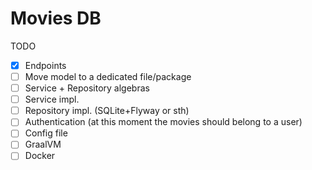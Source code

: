 # Movies DB

TODO
- [x] Endpoints
- [ ] Move model to a dedicated file/package
- [ ] Service + Repository algebras
- [ ] Service impl.
- [ ] Repository impl. (SQLite+Flyway or sth)
- [ ] Authentication (at this moment the movies should belong to a user)
- [ ] Config file
- [ ] GraalVM
- [ ] Docker
